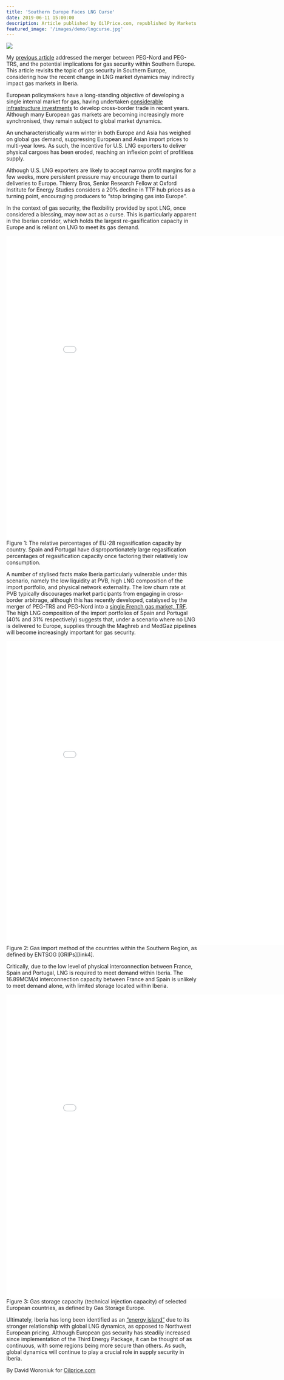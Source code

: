 ```yaml
---
title: 'Southern Europe Faces LNG Curse'
date: 2019-06-11 15:00:00
description: Article published by OilPrice.com, republished by Markets Insider and Yahoo Finance.
featured_image: '/images/demo/lngcurse.jpg'
---
```


![](/images/demo/lngcurse.jpg)

My [previous article][link1] addressed the merger between PEG-Nord and PEG-TRS, and the potential implications for gas security within Southern Europe. This article revisits the topic of gas security in Southern Europe, considering how the recent change in LNG market dynamics may indirectly impact gas markets in Iberia.

European policymakers have a long-standing objective of developing a single internal market for gas, having undertaken [considerable infrastructure investments][link2] to develop cross-border trade in recent years. Although many European gas markets are becoming increasingly more synchronised, they remain subject to global market dynamics.

An uncharacteristically warm winter in both Europe and Asia has weighed on global gas demand, suppressing European and Asian import prices to multi-year lows. As such, the incentive for U.S. LNG exporters to deliver physical cargoes has been eroded, reaching an inflexion point of profitless supply.

Although U.S. LNG exporters are likely to accept narrow profit margins for a few weeks, more persistent pressure may encourage them to curtail deliveries to Europe. Thierry Bros, Senior Research Fellow at Oxford Institute for Energy Studies considers a 20% decline in TTF hub prices as a turning point, encouraging producers to “stop bringing gas into Europe”.

In the context of gas security, the flexibility provided by spot LNG, once considered a blessing, may now act as a curse. This is particularly apparent in the Iberian corridor, which holds the largest re-gasification capacity in Europe and is reliant on LNG to meet its gas demand.

<iframe width="900" height="800" frameborder="0" scrolling="no" src="//plotly.com/~DavidWoroniuk/359.embed"></iframe>
Figure 1: The relative percentages of EU-28 regasification capacity by country. Spain and Portugal have disproportionately large regasification percentages of regasification capacity once factoring their relatively low consumption.

A number of stylised facts make Iberia particularly vulnerable under this scenario, namely the low liquidity at PVB, high LNG composition of the import portfolio, and physical network externality. The low churn rate at PVB typically discourages market participants from engaging in cross-border arbitrage, although this has recently developed, catalysed by the merger of PEG-TRS and PEG-Nord into a [single French gas market, TRF][link3]. The high LNG composition of the import portfolios of Spain and Portugal (40% and 31% respectively) suggests that, under a scenario where no LNG is delivered to Europe, supplies through the Maghreb and MedGaz pipelines will become increasingly important for gas security.

<iframe width="900" height="800" frameborder="0" scrolling="no" src="//plotly.com/~DavidWoroniuk/361.embed"></iframe>
Figure 2: Gas import method of the countries within the Southern Region, as defined by ENTSOG [GRIPs][link4].

Critically, due to the low level of physical interconnection between France, Spain and Portugal, LNG is required to meet demand within Iberia. The 16.89MCM/d interconnection capacity between France and Spain is unlikely to meet demand alone, with limited storage located within Iberia.

<iframe width="900" height="800" frameborder="0" scrolling="no" src="//plotly.com/~DavidWoroniuk/363.embed"></iframe>
Figure 3: Gas storage capacity (technical injection capacity) of selected European countries, as defined by Gas Storage Europe.

Ultimately, Iberia has long been identified as an [“energy island”][link5] due to its stronger relationship with global LNG dynamics, as opposed to Northwest European pricing. Although European gas security has steadily increased since implementation of the Third Energy Package, it can be thought of as continuous, with some regions being more secure than others. As such, global dynamics will continue to play a crucial role in supply security in Iberia.  

By David Woroniuk for [Oilprice.com][link6]

[link1]: <https://oilprice.com/Energy/Gas-Prices/This-High-Profile-Merger-Could-Impact-EU-Gas-Markets.html>
[link2]: <https://www.entsog.eu/tyndp>
[link3]: <https://oilprice.com/Energy/Gas-Prices/This-High-Profile-Merger-Could-Impact-EU-Gas-Markets.html>
[link4]: <https://www.entsog.eu/sites/default/files/files-old-website/publications/GRIPs/2017/entsog_GRIP_S_2017_web.pdf>
[link5]: <http://europa.eu/rapid/press-release_MEMO-18-4622_en.htm>
[link6]: <https://www.oilprice.com>
